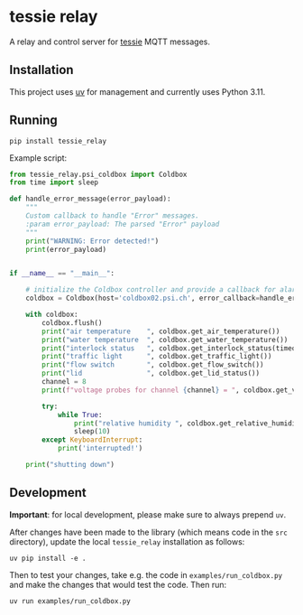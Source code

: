# tessie relay

A relay and control server for [tessie](https://github.com/ursl/tessie/)
MQTT messages.

## Installation

This project uses [uv](https://docs.astral.sh/uv/) for management and
currently uses Python 3.11.

## Running

```shell
pip install tessie_relay
```

Example script:

```python
from tessie_relay.psi_coldbox import Coldbox
from time import sleep

def handle_error_message(error_payload):
    """
    Custom callback to handle "Error" messages.
    :param error_payload: The parsed "Error" payload
    """
    print("WARNING: Error detected!")
    print(error_payload)


if __name__ == "__main__":

    # initialize the Coldbox controller and provide a callback for alarms
    coldbox = Coldbox(host='coldbox02.psi.ch', error_callback=handle_error_message)

    with coldbox:
        coldbox.flush()
        print("air temperature    ", coldbox.get_air_temperature())
        print("water temperature  ", coldbox.get_water_temperature())
        print("interlock status   ", coldbox.get_interlock_status(timeout=10))
        print("traffic light      ", coldbox.get_traffic_light())
        print("flow switch        ", coldbox.get_flow_switch())
        print("lid                ", coldbox.get_lid_status())
        channel = 8
        print(f"voltage probes for channel {channel} = ", coldbox.get_voltage_probe(channel)) 

        try:
            while True:
                print("relative humidity ", coldbox.get_relative_humidity())
                sleep(10)
        except KeyboardInterrupt:
            print('interrupted!')

    print("shutting down")
```

## Development

**Important**: for local development, please make sure to always prepend `uv`.

After changes have been made to the library (which means code in the `src` directory),
update the local `tessie_relay` installation as follows:

```shell
uv pip install -e .
```

Then to test your changes, take e.g. the code in `examples/run_coldbox.py` and make
the changes that would test the code. Then run:

```shell
uv run examples/run_coldbox.py
```
